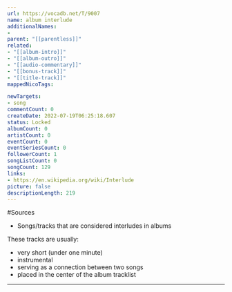 ```yaml
---
url: https://vocadb.net/T/9007
name: album interlude
additionalNames: 
- 
parent: "[[parentless]]"
related:
- "[[album-intro]]"
- "[[album-outro]]"
- "[[audio-commentary]]"
- "[[bonus-track]]"
- "[[title-track]]"
mappedNicoTags:

newTargets:
- song
commentCount: 0
createDate: 2022-07-19T06:25:18.607
status: Locked
albumCount: 0
artistCount: 0
eventCount: 0
eventSeriesCount: 0
followerCount: 1
songListCount: 0
songCount: 129
links: 
- https://en.wikipedia.org/wiki/Interlude
picture: false
descriptionLength: 219
---
```


#Sources

- Songs/tracks that are considered interludes in albums

These tracks are usually:
- very short (under one minute)
- instrumental
- serving as a connection between two songs
- placed in the center of the album tracklist

---

